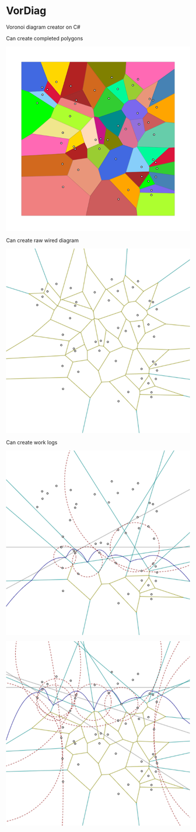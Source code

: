 # VorDiag
Voronoi diagram creator on C#

Can create completed polygons

![Complete result](readme_images/with_polygons.png)

Can create raw wired diagram

![Wired result](readme_images/wired.png)

Can create work logs

![Progress stage 1](readme_images/progress1.png)

![Progress stage 2](readme_images/progress2.png)
